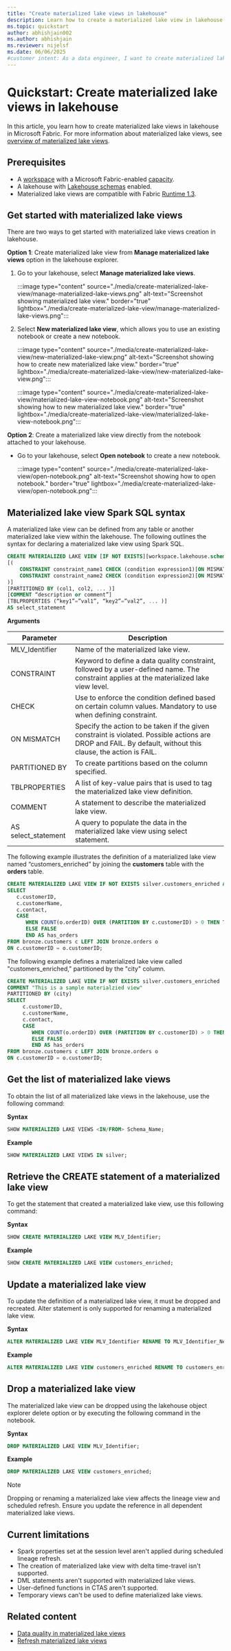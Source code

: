 ```yaml
---
title: "Create materialized lake views in lakehouse"
description: Learn how to create a materialized lake view in lakehouse in Microsoft Fabric.
ms.topic: quickstart
author: abhishjain002 
ms.author: abhishjain
ms.reviewer: nijelsf
ms.date: 06/06/2025
#customer intent: As a data engineer, I want to create materialized lake views in lakehouse so that I can optimize query performance and manage data quality.
---
```


# Quickstart: Create materialized lake views in lakehouse

In this article, you learn how to create materialized lake views in lakehouse in Microsoft Fabric. For more information about materialized lake views, see [overview of materialized lake views](./overview-materialized-lake-view.md).

## Prerequisites

* A [workspace](../../fundamentals/create-workspaces.md) with a Microsoft Fabric-enabled [capacity](../../enterprise/licenses.md#capacity).
* A lakehouse with [Lakehouse schemas](../lakehouse-schemas.md) enabled.
* Materialized lake views are compatible with Fabric [Runtime 1.3](../runtime-1-3.md).

## Get started with materialized lake views

There are two ways to get started with materialized lake views creation in lakehouse.

**Option 1**: Create materialized lake view from **Manage materialized lake views** option in the lakehouse explorer.

1. Go to your lakehouse, select **Manage materialized lake views**.

   :::image type="content" source="./media/create-materialized-lake-view/manage-materialized-lake-views.png" alt-text="Screenshot showing materialized lake view." border="true" lightbox="./media/create-materialized-lake-view/manage-materialized-lake-views.png":::

1. Select **New materialized lake view**, which allows you to use an existing notebook or create a new notebook.

   :::image type="content" source="./media/create-materialized-lake-view/new-materialized-lake-view.png" alt-text="Screenshot showing how to create new materialized lake view." border="true" lightbox="./media/create-materialized-lake-view/new-materialized-lake-view.png":::

   :::image type="content" source="./media/create-materialized-lake-view/materialized-lake-view-notebook.png" alt-text="Screenshot showing how to new materialized lake view." border="true" lightbox="./media/create-materialized-lake-view/materialized-lake-view-notebook.png":::

**Option 2**: Create a materialized lake view directly from the notebook attached to your lakehouse. 

* Go to your lakehouse, select **Open notebook** to create a new notebook.

  :::image type="content" source="./media/create-materialized-lake-view/open-notebook.png" alt-text="Screenshot showing how to open notebook." border="true" lightbox="./media/create-materialized-lake-view/open-notebook.png":::

## Materialized lake view Spark SQL syntax

A materialized lake view can be defined from any table or another materialized lake view within the lakehouse. The following outlines the syntax for declaring a materialized lake view using Spark SQL. 

```sql
CREATE MATERIALIZED LAKE VIEW [IF NOT EXISTS][workspace.lakehouse.schema].MLV_Identifier 
[( 
    CONSTRAINT constraint_name1 CHECK (condition expression1)[ON MISMATCH DROP | FAIL],  
    CONSTRAINT constraint_name2 CHECK (condition expression2)[ON MISMATCH DROP | FAIL] 
)] 
[PARTITIONED BY (col1, col2, ... )] 
[COMMENT “description or comment”] 
[TBLPROPERTIES (“key1”=”val1”, “key2”=”val2”, ... )] 
AS select_statement 
```

**Arguments**

|Parameter|Description|	
|-|-|
| MLV_Identifier | Name of the materialized lake view.|
| CONSTRAINT | Keyword to define a data quality constraint, followed by a user-defined name. The constraint applies at the materialized lake view level.|
| CHECK | Use to enforce the condition defined based on certain column values. Mandatory to use when defining constraint.|
| ON MISMATCH | Specify the action to be taken if the given constraint is violated. Possible actions are DROP and FAIL. By default, without this clause, the action is FAIL.|
| PARTITIONED BY | To create partitions based on the column specified.|
| TBLPROPERTIES | A list of key-value pairs that is used to tag the materialized lake view definition.|	
| COMMENT | A statement to describe the materialized lake view.|
| AS select_statement | A query to populate the data in the materialized lake view using select statement.| 

The following example illustrates the definition of a materialized lake view named “customers_enriched” by joining the **customers** table with the **orders** table.
 
 ```sql
CREATE MATERIALIZED LAKE VIEW IF NOT EXISTS silver.customers_enriched AS 
SELECT 
    c.customerID, 
    c.customerName, 
    c.contact, 
    CASE  
       WHEN COUNT(o.orderID) OVER (PARTITION BY c.customerID) > 0 THEN TRUE  
       ELSE FALSE  
       END AS has_orders 
FROM bronze.customers c LEFT JOIN bronze.orders o 
ON c.customerID = o.customerID; 
 ```

The following example defines a materialized lake view called "customers_enriched," partitioned by the "city" column.

```sql
CREATE MATERIALIZED LAKE VIEW IF NOT EXISTS silver.customers_enriched 
COMMENT "This is a sample materialzied view" 
PARTITIONED BY (city)
SELECT 
     c.customerID, 
     c.customerName, 
     c.contact, 
     CASE  
        WHEN COUNT(o.orderID) OVER (PARTITION BY c.customerID) > 0 THEN TRUE  
        ELSE FALSE  
        END AS has_orders 
FROM bronze.customers c LEFT JOIN bronze.orders o 
ON c.customerID = o.customerID; 
```

## Get the list of materialized lake views 

To obtain the list of all materialized lake views in the lakehouse, use the following command:

**Syntax**
```sql
SHOW MATERIALIZED LAKE VIEWS <IN/FROM> Schema_Name;
```

**Example**

```sql
SHOW MATERIALIZED LAKE VIEWS IN silver;
```

## Retrieve the CREATE statement of a materialized lake view

To get the statement that created a materialized lake view, use this following command:

**Syntax**

```sql
SHOW CREATE MATERIALIZED LAKE VIEW MLV_Identifier;
```

**Example**

```sql
SHOW CREATE MATERIALIZED LAKE VIEW customers_enriched;
```

## Update a materialized lake view
 
To update the definition of a materialized lake view, it must be dropped and recreated. Alter statement is only supported for renaming a materialized lake view.

**Syntax**
```sql
ALTER MATERIALIZED LAKE VIEW MLV_Identifier RENAME TO MLV_Identifier_New;
```

**Example**
```sql
ALTER MATERIALIZED LAKE VIEW customers_enriched RENAME TO customers_enriched_new;
```

## Drop a materialized lake view

The materialized lake view can be dropped using the lakehouse object explorer delete option or by executing the following command in the notebook.

**Syntax**

```sql
DROP MATERIALIZED LAKE VIEW MLV_Identifier;
```

**Example**

```sql
DROP MATERIALIZED LAKE VIEW customers_enriched;
```

> [!NOTE]
> Dropping or renaming a materialized lake view affects the lineage view and scheduled refresh. Ensure you update the reference in all dependent materialized lake views.

## Current limitations

* Spark properties set at the session level aren't applied during scheduled lineage refresh.
* The creation of materialized lake view with delta time-travel isn't supported.
* DML statements aren't supported with materialized lake views.
* User-defined functions in CTAS aren't supported.
* Temporary views can't be used to define materialized lake views.

## Related content

* [Data quality in materialized lake views](./data-quality.md)
* [Refresh materialized lake views](./refresh-materialized-lake-view.md)
